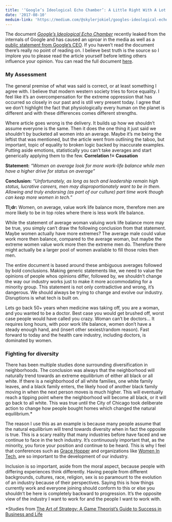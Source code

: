 ```yaml
---
title: '‘Google’s Ideological Echo Chamber’: A Little Right With A Lot of Wrong'
date: '2017-08-10'
meduim-link: 'https://medium.com/@skylerjokiel/googles-ideological-echo-chamber-a-little-right-with-a-lot-of-wrong-bf9f119719b1'
---
```


The document [*Google’s Ideological Echo Chamber*](https://assets.documentcloud.org/documents/3914586/Googles-Ideological-Echo-Chamber.pdf) recently leaked from the internals of Google and has caused an uproar in the media as well as a [public statement from Google’s CEO](https://www.blog.google/topics/diversity/note-employees-ceo-sundar-pichai/).
If you haven’t read the document there’s really no point of reading on. I believe best truth is the source so I implore you to please read the article yourself before letting others influence your opinion. You can read the full document [here](https://assets.documentcloud.org/documents/3914586/Googles-Ideological-Echo-Chamber.pdf).


### My Assessment

The general premise of what was said is correct, or at least something I agree with. I believe that modern western society tries to force equality. I feel like it’s an overcompensation for the extreme oppression that has occurred so closely in our past and is still very present today. I agree that we don’t highlight the fact that physiologically every human on the planet is different and with these differences comes different strengths.


Where article goes wrong is the delivery. It builds up how we shouldn’t assume everyone is the same. Then it does the one thing it just said we shouldn’t by bucketed all women into an average. Maybe it’s me being the leftist that was mentioned, but the article went from outlining the taboo, but important, topic of equality to broken logic backed by inaccurate examples. Putting aside emotions, statistically you can’t take averages and start generically applying them to the few. **Correlation != Causation**


**Statement:** *“Women on average look for more work-life balance​ ​while men have a higher drive for status on average”*


**Conclusion:** *“Unfortunately, as long as tech and leadership remain high status, lucrative careers, men may disproportionately want to be in them. Allowing and truly endorsing (as part of our culture) ​part time work​ ​though can keep more women in tech.”*


**Tl;dr:** Women, on average, value work life balance more, therefore men are more likely to be in top roles where there is less work life balance.


While the statement of average woman valuing work life balance more may be true, you simply can’t draw the following conclusion from that statement. Maybe women actually have more extremes? The average male could value work more then balance, compared to the average woman, but maybe the extreme women value work more then the extreme men do. Therefore there might actually be a larger pool of women available to fill those roles then men.


The entire document is based around these ambiguous averages followed by bold conclusions. Making generic statements like, we need to value the opinions of people whos opinions differ, followed by, we shouldn’t change the way our industry works just to make it more accommodating for a minority group. This statement is not only contradictive and wrong, it’s dangerous. We should always be trying to change and evolve our industry. Disruptions is what tech is built on.


Lets go back 50+ years when medicine was taking off, you are a woman, and you wanted to be a doctor. Best case you would get brushed off, worst case people would have called you crazy. Woman can’t be doctors… It requires long hours, with poor work life balance, women don’t have a steady enough hand, and (insert other sexiest/random reason). Fast forward to today and the health care industry, including doctors, is dominated by women.


### Fighting for diversity


There has been multiple studies done surrounding diversification in neighborhoods. The conclusion was always that the neighborhood will naturally trend towards an extreme equilibrium of either all black or all white. If there is a neighborhood of all white families, one white family leaves, and a black family enters, the likely hood of another black family moving in when the next person moves is much higher. This will eventually reach a tipping point where the neighborhood will become all black, or it will go back to all white. This was true until the City of Chicago took deliberate action to change how people bought homes which changed the natural equilibrium.*


The reason I use this as an example is because many people assume that the natural equilibrium will trend towards diversity when in fact the opposite is true. This is a scary reality that many industries before have faced and we continue to face in the tech industry. It’s continuously important that, as the minority, you force your position and continue to be heard. This is why I feel that conferences such as [Grace Hopper](https://ghc.anitaborg.org/) and organizations like [Women In Tech](http://www.womenintechnology.org/), are so important to the development of our industry.

Inclusion is so important, aside from the moral aspect, because people with differing experiences think differently. Having people from different backgrounds, cultures, race, religion, sex is so paramount to the evolution of an industry because of their perspectives. Saying this is how things currently work and everyone joining should conform to this or else you shouldn’t be here is completely backward to progression. It’s the opposite view of the industry I want to work for and the people I want to work with.

*Studies from [The Art of Strategy: A Game Theorist’s Guide to Success in Business and Life](https://www.goodreads.com/book/show/2423424.The_Art_of_Strategy)